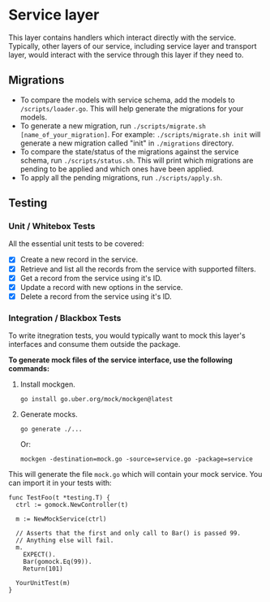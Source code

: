 # Service layer

This layer contains handlers which interact directly with the service. Typically, other layers of our service, including service layer and transport layer, would interact with the service through this layer if they need to.

## Migrations

- To compare the models with service schema, add the models to `/scripts/loader.go`. This will help generate the migrations for your models.
- To generate a new migration, run `./scripts/migrate.sh [name_of_your_migration]`. For example: `./scripts/migrate.sh init` will generate a new migration called "init" in `./migrations` directory.
- To compare the state/status of the migrations against the service schema, run `./scripts/status.sh`. This will print which migrations are pending to be applied and which ones have been applied.
- To apply all the pending migrations, run `./scripts/apply.sh`.

## Testing

### Unit / Whitebox Tests

All the essential unit tests to be covered:

- [x] Create a new record in the service.
- [x] Retrieve and list all the records from the service with supported filters.
- [x] Get a record from the service using it's ID.
- [x] Update a record with new options in the service.
- [x] Delete a record from the service using it's ID.

### Integration / Blackbox Tests

To write itnegration tests, you would typically want to mock this layer's interfaces and consume them outside the package.

**To generate mock files of the service interface, use the following commands:**

1. Install mockgen.
    ```
    go install go.uber.org/mock/mockgen@latest
    ```
1. Generate mocks.
    ```
    go generate ./...
    ```
    Or:
    ```
    mockgen -destination=mock.go -source=service.go -package=service
    ```

This will generate the file `mock.go` which will contain your mock service. You can import it in your tests with:

```
func TestFoo(t *testing.T) {
  ctrl := gomock.NewController(t)

  m := NewMockService(ctrl)

  // Asserts that the first and only call to Bar() is passed 99.
  // Anything else will fail.
  m.
    EXPECT().
    Bar(gomock.Eq(99)).
    Return(101)

  YourUnitTest(m)
}
```